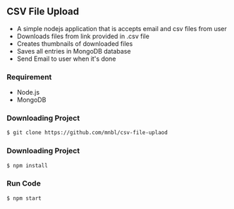 ## CSV File Upload

-   A simple nodejs application that is accepts email and csv files from user
-   Downloads files from link provided in .csv file
-   Creates thumbnails of downloaded files
-   Saves all entries in MongoDB database
-   Send Email to user when it's done

### Requirement

-   Node.js
-   MongoDB

### Downloading Project

```sh
$ git clone https://github.com/mnbl/csv-file-uplaod
```

### Downloading Project

```sh
$ npm install
```

### Run Code

```sh
$ npm start
```
